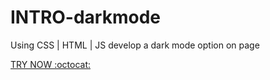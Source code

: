 # INTRO-darkmode
Using CSS | HTML | JS develop a dark mode option on page 

[TRY NOW :octocat: ](https://madhav2108.github.io/INTRO-darkmode/)
